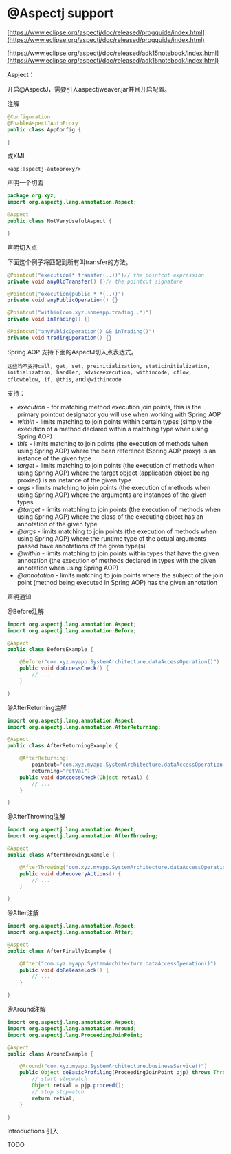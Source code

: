 # @Aspectj support

[https://www.eclipse.org/aspectj/doc/released/progguide/index.html](https://www.eclipse.org/aspectj/doc/released/progguide/index.html)

[https://www.eclipse.org/aspectj/doc/released/adk15notebook/index.html](https://www.eclipse.org/aspectj/doc/released/adk15notebook/index.html)

Aspject：

开启@AspectJ，需要引入aspectjweaver.jar并且开启配置。

注解

```java
@Configuration
@EnableAspectJAutoProxy
public class AppConfig {

}
```

或XML

```text
<aop:aspectj-autoproxy/>
```

声明一个切面

```java
package org.xyz;
import org.aspectj.lang.annotation.Aspect;

@Aspect
public class NotVeryUsefulAspect {

}
```

声明切入点

下面这个例子将匹配到所有叫transfer的方法。

```java
@Pointcut("execution(* transfer(..))")// the pointcut expression
private void anyOldTransfer() {}// the pointcut signature
```

```java
@Pointcut("execution(public * *(..))")
private void anyPublicOperation() {}

@Pointcut("within(com.xyz.someapp.trading..*)")
private void inTrading() {}

@Pointcut("anyPublicOperation() && inTrading()")
private void tradingOperation() {}
```

Spring AOP 支持下面的AspectJ切入点表达式。

`这些均不支持call, get, set, preinitialization, staticinitialization, initialization, handler, adviceexecution, withincode, cflow, cflowbelow, if, @this`, and `@withincode`

支持：

* _execution_ - for matching method execution join points, this is the primary pointcut designator you will use when working with Spring AOP
* _within_ - limits matching to join points within certain types \(simply the execution of a method declared within a matching type when using Spring AOP\)
* _this_ - limits matching to join points \(the execution of methods when using Spring AOP\) where the bean reference \(Spring AOP proxy\) is an instance of the given type
* _target_ - limits matching to join points \(the execution of methods when using Spring AOP\) where the target object \(application object being proxied\) is an instance of the given type
* _args_ - limits matching to join points \(the execution of methods when using Spring AOP\) where the arguments are instances of the given types
* _@target_ - limits matching to join points \(the execution of methods when using Spring AOP\) where the class of the executing object has an annotation of the given type
* _@args_ - limits matching to join points \(the execution of methods when using Spring AOP\) where the runtime type of the actual arguments passed have annotations of the given type\(s\)
* _@within_ - limits matching to join points within types that have the given annotation \(the execution of methods declared in types with the given annotation when using Spring AOP\)
* _@annotation_ - limits matching to join points where the subject of the join point \(method being executed in Spring AOP\) has the given annotation

声明通知

@Before注解

```java
import org.aspectj.lang.annotation.Aspect;
import org.aspectj.lang.annotation.Before;

@Aspect
public class BeforeExample {

    @Before("com.xyz.myapp.SystemArchitecture.dataAccessOperation()")
    public void doAccessCheck() {
        // ...
    }

}
```

@AfterReturning注解

```java
import org.aspectj.lang.annotation.Aspect;
import org.aspectj.lang.annotation.AfterReturning;

@Aspect
public class AfterReturningExample {

    @AfterReturning(
        pointcut="com.xyz.myapp.SystemArchitecture.dataAccessOperation()",
        returning="retVal")
    public void doAccessCheck(Object retVal) {
        // ...
    }

}
```

@AfterThrowing注解

```java
import org.aspectj.lang.annotation.Aspect;
import org.aspectj.lang.annotation.AfterThrowing;

@Aspect
public class AfterThrowingExample {

    @AfterThrowing("com.xyz.myapp.SystemArchitecture.dataAccessOperation()")
    public void doRecoveryActions() {
        // ...
    }

}
```

@After注解

```java
import org.aspectj.lang.annotation.Aspect;
import org.aspectj.lang.annotation.After;

@Aspect
public class AfterFinallyExample {

    @After("com.xyz.myapp.SystemArchitecture.dataAccessOperation()")
    public void doReleaseLock() {
        // ...
    }

}
```

@Around注解

```java
import org.aspectj.lang.annotation.Aspect;
import org.aspectj.lang.annotation.Around;
import org.aspectj.lang.ProceedingJoinPoint;

@Aspect
public class AroundExample {

    @Around("com.xyz.myapp.SystemArchitecture.businessService()")
    public Object doBasicProfiling(ProceedingJoinPoint pjp) throws Throwable {
        // start stopwatch
        Object retVal = pjp.proceed();
        // stop stopwatch
        return retVal;
    }

}
```

Introductions 引入

TODO

